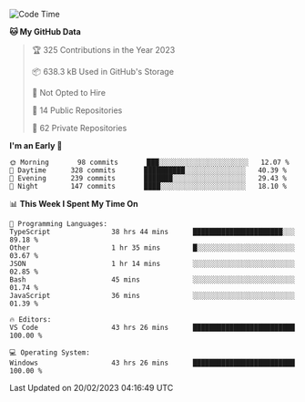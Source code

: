 <!--START_SECTION:waka-->
![Code Time](http://img.shields.io/badge/Code%20Time-3%2C660%20hrs%2011%20mins-blue)

**🐱 My GitHub Data** 

> 🏆 325 Contributions in the Year 2023
 > 
> 📦 638.3 kB Used in GitHub's Storage 
 > 
> 🚫 Not Opted to Hire
 > 
> 📜 14 Public Repositories 
 > 
> 🔑 62 Private Repositories  
 > 
**I'm an Early 🐤** 

```text
🌞 Morning       98 commits       ███░░░░░░░░░░░░░░░░░░░░░░   12.07 % 
🌆 Daytime      328 commits       ██████████░░░░░░░░░░░░░░░   40.39 % 
🌃 Evening      239 commits       ███████░░░░░░░░░░░░░░░░░░   29.43 % 
🌙 Night        147 commits       ████░░░░░░░░░░░░░░░░░░░░░   18.10 % 

```


📊 **This Week I Spent My Time On** 

```text
💬 Programming Languages: 
TypeScript               38 hrs 44 mins      ██████████████████████░░░   89.18 % 
Other                    1 hr 35 mins        █░░░░░░░░░░░░░░░░░░░░░░░░   03.67 % 
JSON                     1 hr 14 mins        ░░░░░░░░░░░░░░░░░░░░░░░░░   02.85 % 
Bash                     45 mins             ░░░░░░░░░░░░░░░░░░░░░░░░░   01.74 % 
JavaScript               36 mins             ░░░░░░░░░░░░░░░░░░░░░░░░░   01.39 % 

🔥 Editors: 
VS Code                  43 hrs 26 mins      █████████████████████████   100.00 % 

💻 Operating System: 
Windows                  43 hrs 26 mins      █████████████████████████   100.00 % 

```


 Last Updated on 20/02/2023 04:16:49 UTC
<!--END_SECTION:waka-->


